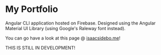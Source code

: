 # My Portfolio

Angular CLI application hosted on Firebase. Designed using the Angular Material UI Library (using Google's Raleway font instead).

You can go have a look at this page @ [isaacsidebo.me](http://isaacsidebo.me)!

THIS IS STILL IN DEVELOPMENT!
